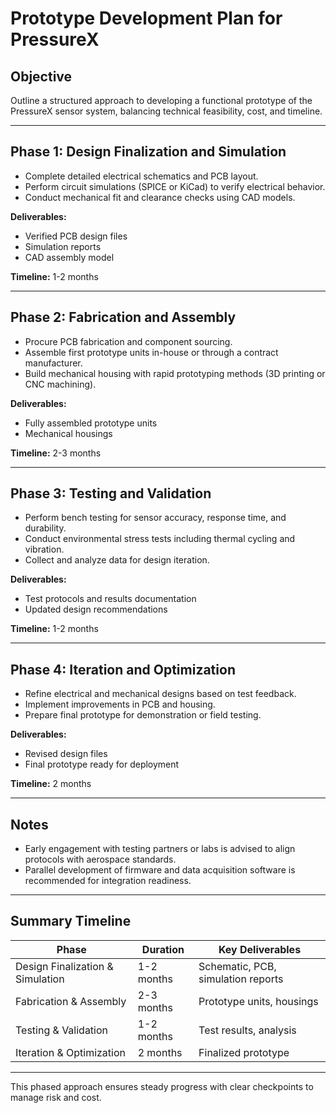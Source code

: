 # Prototype Development Plan for PressureX

## Objective
Outline a structured approach to developing a functional prototype of the PressureX sensor system, balancing technical feasibility, cost, and timeline.

---

## Phase 1: Design Finalization and Simulation

- Complete detailed electrical schematics and PCB layout.
- Perform circuit simulations (SPICE or KiCad) to verify electrical behavior.
- Conduct mechanical fit and clearance checks using CAD models.

**Deliverables:**  
- Verified PCB design files  
- Simulation reports  
- CAD assembly model

**Timeline:** 1-2 months

---

## Phase 2: Fabrication and Assembly

- Procure PCB fabrication and component sourcing.
- Assemble first prototype units in-house or through a contract manufacturer.
- Build mechanical housing with rapid prototyping methods (3D printing or CNC machining).

**Deliverables:**  
- Fully assembled prototype units  
- Mechanical housings

**Timeline:** 2-3 months

---

## Phase 3: Testing and Validation

- Perform bench testing for sensor accuracy, response time, and durability.
- Conduct environmental stress tests including thermal cycling and vibration.
- Collect and analyze data for design iteration.

**Deliverables:**  
- Test protocols and results documentation  
- Updated design recommendations

**Timeline:** 1-2 months

---

## Phase 4: Iteration and Optimization

- Refine electrical and mechanical designs based on test feedback.
- Implement improvements in PCB and housing.
- Prepare final prototype for demonstration or field testing.

**Deliverables:**  
- Revised design files  
- Final prototype ready for deployment

**Timeline:** 2 months

---

## Notes

- Early engagement with testing partners or labs is advised to align protocols with aerospace standards.
- Parallel development of firmware and data acquisition software is recommended for integration readiness.

---

## Summary Timeline

| Phase                        | Duration      | Key Deliverables                        |
|------------------------------|---------------|---------------------------------------|
| Design Finalization & Simulation | 1-2 months  | Schematic, PCB, simulation reports    |
| Fabrication & Assembly        | 2-3 months    | Prototype units, housings              |
| Testing & Validation          | 1-2 months    | Test results, analysis                  |
| Iteration & Optimization      | 2 months     | Finalized prototype                     |

---

This phased approach ensures steady progress with clear checkpoints to manage risk and cost.

